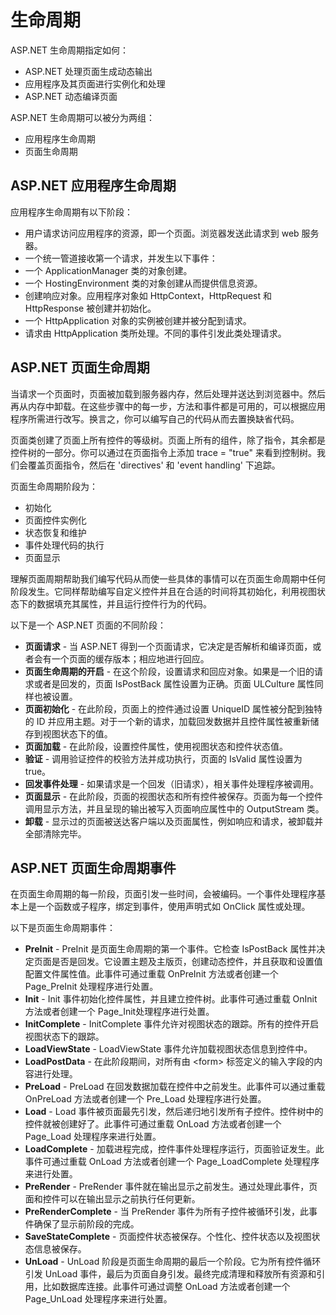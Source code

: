 # 生命周期

ASP.NET 生命周期指定如何：  

- ASP.NET 处理页面生成动态输出
- 应用程序及其页面进行实例化和处理  
- ASP.NET 动态编译页面

ASP.NET 生命周期可以被分为两组：  

- 应用程序生命周期
- 页面生命周期

## ASP.NET 应用程序生命周期

应用程序生命周期有以下阶段：  

- 用户请求访问应用程序的资源，即一个页面。浏览器发送此请求到 web 服务器。  
- 一个统一管道接收第一个请求，并发生以下事件：
 - 一个 ApplicationManager 类的对象创建。
 - 一个 HostingEnvironment 类的对象创建从而提供信息资源。
- 创建响应对象。应用程序对象如 HttpContext，HttpRequest 和 HttpResponse 被创建并初始化。
- 一个 HttpApplication 对象的实例被创建并被分配到请求。
- 请求由 HttpApplication 类所处理。不同的事件引发此类处理请求。

## ASP.NET 页面生命周期

当请求一个页面时，页面被加载到服务器内存，然后处理并送达到浏览器中。然后再从内存中卸载。在这些步骤中的每一步，方法和事件都是可用的，可以根据应用程序所需进行改写。换言之，你可以编写自己的代码从而去置换缺省代码。

页面类创建了页面上所有控件的等级树。页面上所有的组件，除了指令，其余都是控件树的一部分。你可以通过在页面指令上添加 trace = "true" 来看到控制树。我们会覆盖页面指令，然后在 'directives' 和 'event handling' 下追踪。

页面生命周期阶段为：

- 初始化
- 页面控件实例化
- 状态恢复和维护
- 事件处理代码的执行
- 页面显示

理解页面周期帮助我们编写代码从而使一些具体的事情可以在页面生命周期中任何阶段发生。它同样帮助编写自定义控件并且在合适的时间将其初始化，利用视图状态下的数据填充其属性，并且运行控件行为的代码。

以下是一个 ASP.NET 页面的不同阶段：

- **页面请求** - 当 ASP.NET 得到一个页面请求，它决定是否解析和编译页面，或者会有一个页面的缓存版本；相应地进行回应。
- **页面生命周期的开启** - 在这个阶段，设置请求和回应对象。如果是一个旧的请求或者是回发的，页面 IsPostBack 属性设置为正确。页面 ULCulture 属性同样也被设置。
- **页面初始化** - 在此阶段，页面上的控件通过设置 UniqueID 属性被分配到独特的 ID 并应用主题。对于一个新的请求，加载回发数据并且控件属性被重新储存到视图状态下的值。
- **页面加载** - 在此阶段，设置控件属性，使用视图状态和控件状态值。
- **验证** - 调用验证控件的校验方法并成功执行，页面的 IsValid 属性设置为 true。
- **回发事件处理** - 如果请求是一个回发（旧请求），相关事件处理程序被调用。
- **页面显示** - 在此阶段，页面的视图状态和所有控件被保存。页面为每一个控件调用显示方法，并且呈现的输出被写入页面响应属性中的 OutputStream 类。
- **卸载** - 显示过的页面被送达客户端以及页面属性，例如响应和请求，被卸载并全部清除完毕。

## ASP.NET 页面生命周期事件

在页面生命周期的每一阶段，页面引发一些时间，会被编码。一个事件处理程序基本上是一个函数或子程序，绑定到事件，使用声明式如 OnClick 属性或处理。

以下是页面生命周期事件：

- **PreInit** - PreInit 是页面生命周期的第一个事件。它检查 IsPostBack 属性并决定页面是否是回发。它设置主题及主版页，创建动态控件，并且获取和设置值配置文件属性值。此事件可通过重载 OnPreInit 方法或者创建一个 Page_PreInit 处理程序进行处置。
- **Init** - Init 事件初始化控件属性，并且建立控件树。此事件可通过重载 OnInit 方法或者创建一个 Page_Init处理程序进行处置。
- **InitComplete** - InitComplete 事件允许对视图状态的跟踪。所有的控件开启视图状态下的跟踪。
- **LoadViewState** - LoadViewState 事件允许加载视图状态信息到控件中。
- **LoadPostData** - 在此阶段期间，对所有由 \<form> 标签定义的输入字段的内容进行处理。
- **PreLoad** - PreLoad 在回发数据加载在控件中之前发生。此事件可以通过重载 OnPreLoad 方法或者创建一个 Pre_Load 处理程序进行处置。
- **Load** - Load 事件被页面最先引发，然后递归地引发所有子控件。控件树中的控件就被创建好了。此事件可通过重载 OnLoad 方法或者创建一个 Page_Load 处理程序来进行处置。
- **LoadComplete** - 加载进程完成，控件事件处理程序运行，页面验证发生。此事件可通过重载 OnLoad 方法或者创建一个 Page_LoadComplete 处理程序来进行处置。
- **PreRender** - PreRender 事件就在输出显示之前发生。通过处理此事件，页面和控件可以在输出显示之前执行任何更新。
- **PreRenderComplete** - 当 PreRender 事件为所有子控件被循环引发，此事件确保了显示前阶段的完成。
- **SaveStateComplete** - 页面控件状态被保存。个性化、控件状态以及视图状态信息被保存。
- **UnLoad** - UnLoad 阶段是页面生命周期的最后一个阶段。它为所有控件循环引发 UnLoad 事件，最后为页面自身引发。最终完成清理和释放所有资源和引用，比如数据库连接。此事件可通过调整 OnLoad 方法或者创建一个 Page_UnLoad 处理程序来进行处置。
